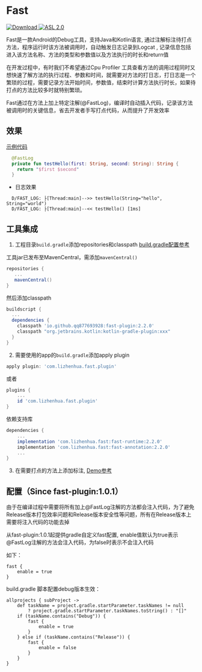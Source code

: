 # Fast

[ ![Download](https://img.shields.io/badge/download-2.2.0-green) ](https://repo1.maven.org/maven2/io/github/qq877693928)
[![ASL 2.0](https://img.shields.io/hexpm/l/plug.svg)](https://github.com/qq877693928/Fast/blob/main/LICENSE)

Fast是一款Android的Debug工具，支持Java和Kotlin语言, 通过注解标注待打点方法，程序运行时该方法被调用时，自动触发日志记录到Logcat
, 记录信息包括进入该方法名称、方法的类型和参数值以及方法执行的时长和return值

在开发过程中，有时我们不希望通过Cpu Profiler
工具查看方法的调用过程同时又想快速了解方法的执行过程、参数和时间，就需要对方法的打日志，打日志是一个繁琐的过程，需要记录方法开始时间，参数值，结束时计算方法执行时长，如果待打点的方法比较多时就特别繁琐。

Fast通过在方法上加上特定注解(@FastLog)，编译时自动插入代码，记录该方法被调用时的关键信息，省去开发者手写打点代码，从而提升了开发效率

## 效果
[示例代码](https://github.com/qq877693928/Fast/blob/main/demo/src/main/java/com/lizhenhua/fast/demo/MainActivity.kt)

```kotlin
  @FastLog
  private fun testHello(first: String, second: String): String {
    return "$first $second"
  }
```
* 日志效果
```shell script
  D/FAST_LOG: ├[Thread:main]-->> testHello(String="hello", String="world")
  D/FAST_LOG: ├[Thread:main]--<< testHello() [1ms]
```

## 工具集成
1. 工程目录`build.gradle`添加repositories和classpath [build.gradle配置参考](https://github.com/qq877693928/Fast/blob/main/build.gradle)

工具jar已发布至MavenCentral，需添加`mavenCentral()`
```groovy
repositories {
   ...
   mavenCentral()
}
```

然后添加classpath
```groovy
buildscript {
  ...
  dependencies {
    classpath 'io.github.qq877693928:fast-plugin:2.2.0'
    classpath "org.jetbrains.kotlin:kotlin-gradle-plugin:xxx"
  }
}
```

2. 需要使用的app的`build.gradle`添加apply plugin
```groovy
apply plugin: 'com.lizhenhua.fast.plugin'
```
或者
```groovy
plugins {
    ...
    id 'com.lizhenhua.fast.plugin'
}
```

依赖支持库
```groovy
dependencies {
    ...
    implementation 'com.lizhenhua.fast:fast-runtime:2.2.0'
    implementation 'com.lizhenhua.fast:fast-annotation:2.2.0'
    ...
}
```

3. 在需要打点的方法上添加标注, [Demo参考](https://github.com/qq877693928/Fast/blob/main/demo)

## 配置（Since fast-plugin:1.0.1）

由于在编译过程中需要将所有加上@FastLog注解的方法都会注入代码，为了避免Release版本打包效率问题和Release版本安全性等问题，所有在Release版本上需要将注入代码的功能去掉

从fast-plugin:1.0.1起提供gradle自定义fast配置, enable值默认为true表示@FastLog注解的方法会注入代码，为false时表示不会注入代码
 
如下：
```shell script
fast {
    enable = true
}
```

build.gradle
脚本配置debug版本生效：
```shell script
allprojects { subProject ->
    def taskName = project.gradle.startParameter.taskNames != null
        ? project.gradle.startParameter.taskNames.toString() : "[]"
    if (taskName.contains("Debug")) {
        fast {
            enable = true
        }
    } else if (taskName.contains("Release")) {
        fast {
            enable = false
        }
    }
}
```
